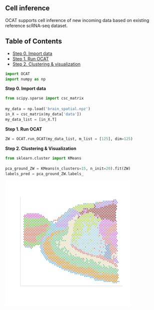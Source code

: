 ## Cell inference
OCAT supports cell inference of new incoming data based on existing reference scRNA-seq dataset.

## Table of Contents
- [Step 0. Import data](#data_import)
- [Step 1. Run OCAT](#run_OCAT)
- [Step 2. Clustering \& visualization](#clustering)

```python
import OCAT
import numpy as np
```

<a name="data_import"></a>**Step 0. Import data**     
```python
from scipy.sparse import csc_matrix

my_data = np.load('brain_spatial.npz')
in_X = csc_matrix(my_data['data'])
my_data_list = [in_X.T]
```

<a name="run_OCAT"></a>**Step 1. Run OCAT**


```python
ZW = OCAT.run_OCAT(my_data_list, m_list = [125], dim=125)
```

<a name="clustering"></a>**Step 2. Clustering \& Visualization**

```python
from sklearn.cluster import KMeans

pca_ground_ZW = KMeans(n_clusters=15, n_init=20).fit(ZW)
labels_pred = pca_ground_ZW.labels_
```

<img src="https://github.com/bowang-lab/OCAT/blob/master/vignettes/Spatial/OCAT_spatial_v3.png" width="400" height="400" />  

